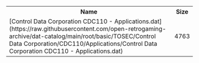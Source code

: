 <table>
<tr><th>Name</th><th>Size</th></tr>
<tr><td>[Control Data Corporation CDC110 - Applications.dat](https://raw.githubusercontent.com/open-retrogaming-archive/dat-catalog/main/root/basic/TOSEC/Control Data Corporation/CDC110/Applications/Control Data Corporation CDC110 - Applications.dat)</td><td>4763</td></tr>
</table>
